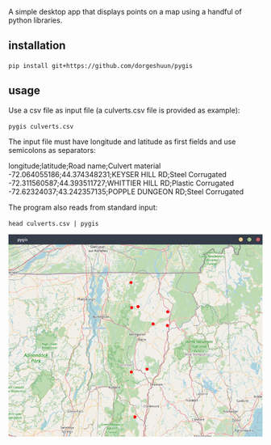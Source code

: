 A simple desktop app that displays points on a map using a handful of python libraries.

## installation

`pip install git+https://github.com/dorgeshuun/pygis`

## usage

Use a csv file as input file (a culverts.csv file is provided as example): 

`pygis culverts.csv`

The input file must have longitude and latitude as first fields and use semicolons as separators:

longitude;latitude;Road name;Culvert material<br>
-72.064055186;44.374348231;KEYSER HILL RD;Steel Corrugated<br>
-72.311560587;44.393511727;WHITTIER HILL RD;Plastic Corrugated<br>
-72.62324037;43.242357135;POPPLE DUNGEON RD;Steel Corrugated<br>

The program also reads from standard input:

`head culverts.csv | pygis`

![pygis_screenshot.png](https://github.com/dorgeshuun/pygis/blob/master/pygis_screenshot.png)
